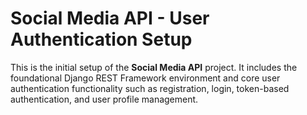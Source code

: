 # Social Media API - User Authentication Setup

This is the initial setup of the **Social Media API** project. It includes the foundational Django REST Framework environment and core user authentication functionality such as registration, login, token-based authentication, and user profile management.
